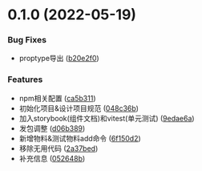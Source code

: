 # 0.1.0 (2022-05-19)


### Bug Fixes

* proptype导出 ([b20e2f0](https://github.com/xxf1996/carverry-material/commit/b20e2f031da04e87bd02d55ecda1d5c72af832c8))


### Features

* npm相关配置 ([ca5b311](https://github.com/xxf1996/carverry-material/commit/ca5b31187c40264c8a6fc1ed0c2cb92a85577d3f))
* 初始化项目&设计项目规范 ([048c36b](https://github.com/xxf1996/carverry-material/commit/048c36bddac652327cb2346d617e60478907ee77))
* 加入storybook(组件文档)和vitest(单元测试) ([9edae6a](https://github.com/xxf1996/carverry-material/commit/9edae6a5b6e78571ac7479ab0359ad5e2c3f2624))
* 发包调整 ([d06b389](https://github.com/xxf1996/carverry-material/commit/d06b38948181f584a170eef582dcf183d441b1d6))
* 新增物料&测试物料add命令 ([6f150d2](https://github.com/xxf1996/carverry-material/commit/6f150d2f6b4070bb0a7c7cc0a719062cfd8caff0))
* 移除无用代码 ([2a37bed](https://github.com/xxf1996/carverry-material/commit/2a37bedebc173e9e0be4088cb75e95b7e788e86f))
* 补充信息 ([052648b](https://github.com/xxf1996/carverry-material/commit/052648b43cf97ec6370044ce91448c977409a0b5))




